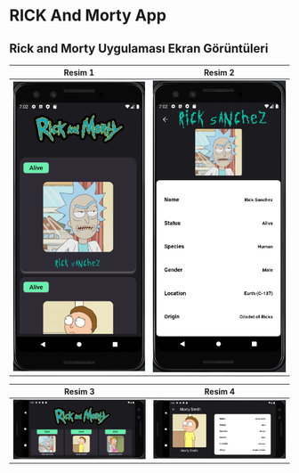# RICK And Morty App

## Rick and Morty Uygulaması Ekran Görüntüleri

| Resim 1 | Resim 2 |
|---------|---------|
| ![Resim 1](https://github.com/beklevicRidvan/Flutter-API-Apps/blob/main/RickandMortyApp/rick%26morty_assets/rick1.png?raw=true) | ![Resim 2](https://github.com/beklevicRidvan/Flutter-API-Apps/blob/main/RickandMortyApp/rick%26morty_assets/rick2.png?raw=true) |

| Resim 3 | Resim 4 |
|---------|---------|
| ![Resim 3](https://github.com/beklevicRidvan/Flutter-API-Apps/blob/main/RickandMortyApp/rick%26morty_assets/rick3.png?raw=true) | ![Resim 4](https://github.com/beklevicRidvan/Flutter-API-Apps/blob/main/RickandMortyApp/rick%26morty_assets/rick4.png?raw=true) |
